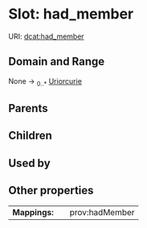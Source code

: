 
# Slot: had_member



URI: [dcat:had_member](http://www.w3.org/ns/dcat#had_member)


## Domain and Range

None &#8594;  <sub>0..\*</sub> [Uriorcurie](types/Uriorcurie.md)

## Parents


## Children


## Used by


## Other properties

|  |  |  |
| --- | --- | --- |
| **Mappings:** | | prov:hadMember |